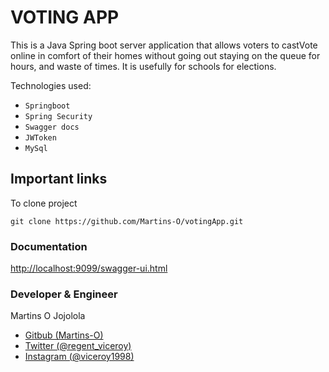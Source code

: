 # VOTING APP
This is a Java Spring boot server application that allows 
voters to castVote online in comfort of their homes without 
going out staying on the queue for hours, and waste of times.
It is usefully for schools for elections.

Technologies used:
* `Springboot`
* `Spring Security`
* `Swagger docs`
* `JWToken`
* `MySql`

## Important links
To clone project 
```
git clone https://github.com/Martins-O/votingApp.git
```
### Documentation
[http://localhost:9099/swagger-ui.html](http://localhost:9099/swagger-ui.html)

### Developer & Engineer
Martins O Jojolola
* [Gitbub (Martins-O)](https://github.com/Martins-O)
* [Twitter (@regent_viceroy)](https://twitter.com/regent_viceroy)
* [Instagram (@viceroy1998)](https://instagram.com/viceroy1998)